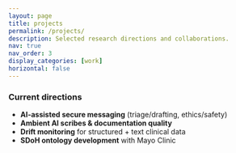 ```yaml
---
layout: page
title: projects
permalink: /projects/
description: Selected research directions and collaborations.
nav: true
nav_order: 3
display_categories: [work]
horizontal: false
---
```


<!--
This page renders cards from files in the _projects/ collection.
Add one markdown file per project in `_projects/` and set fields like:
---
title: Secure Messaging (LLM-assisted triage)
description: Large-scale review + tooling for AI-drafted replies and safety evaluation.
category: work
importance: 1
links:
  - name: Preprint
    url: https://example.com
---

Until you add project cards, this short overview appears.
-->

### Current directions
- **AI-assisted secure messaging** (triage/drafting, ethics/safety)  
- **Ambient AI scribes & documentation quality**  
- **Drift monitoring** for structured + text clinical data  
- **SDoH ontology development** with Mayo Clinic  

